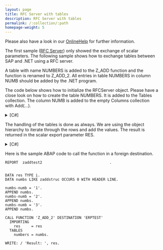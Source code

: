 ```yaml
---
layout: page
title: RFC Server with tables
description: RFC Server with tables
permalink: /:collection/:path
homepage-weight: 5
---
```


Please also have a look in our [OnlineHelp](https://help.theobald-software.com/en/) for further information.

The first sample ([RFC Server]()) only showed the exchange of scalar parameters. The following sample shows how to exchange tables between SAP and .NET using a RFC server.

A table with name NUMBERS is added to the Z_ADD function and the function is renamed to Z_ADD_2. All entries in table NUMBERS in column NUMB should be added by the .NET program.

The code below shows how to initialize the RFCServer object. Please have a close look on how to create the table NUMBERS. It is added to the Tables collection. The column NUMB is added to the empty Columns collection with Add(...).

<details>
<summary>[C#]</summary>
{% highlight csharp %}
static RFCServer s = new RFCServer();
  
static void Main(string[] args)
{
    s.GatewayHost = "hamlet";
    s.GatewayService = "sapgw11";
    s.ProgramID = "ERPTEST";
  
    s.IncomingCall += new RFCServer.OnIncomingCall(s_IncomingCall);
  
    RFCServerFunction f = s.RegisteredFunctions.Add("Z_ADD_2");
    f.Exports.Add("RES", RFCTYPE.INT);
  
    RFCTable numbertable = f.Tables.Add("NUMBERS");
    numbertable.Columns.Add("NUMB", 10, 0, RFCTYPE.NUM); 
  
    s.Start();
  
    Console.WriteLine("Press Enter to quit");
    Console.ReadLine();
}
{% endhighlight %}
</details>

The handling of the tables is done as always. We are using the object hierarchy to iterate through the rows and add the values. The result is returned in the scalar export parameter RES.


<details>
<summary>[C#]</summary>
{% highlight csharp %}
static void s_IncomingCall(RFCServer Sender, RFCServerFunction CalledFunction)
{
    Console.WriteLine("Incoming call!!");
  
    Int32 Res = 0;
  
    foreach (RFCStructure row in CalledFunction.Tables["NUMBERS"].Rows)
        Res += Convert.ToInt32(row["NUMB"]);
  
    CalledFunction.Exports["RES"].ParamValue = Res;
}
{% endhighlight %}
</details>


Here is the sample ABAP code to call the function in a foreign destination.

```
REPORT  zaddtest2                               .


DATA res TYPE i.
DATA numbs LIKE zaddstruc OCCURS 0 WITH HEADER LINE.

numbs-numb = '1'.
APPEND numbs.
numbs-numb = '2'.
APPEND numbs.
numbs-numb = '3'.
APPEND numbs.

CALL FUNCTION 'Z_ADD_2' DESTINATION 'ERPTEST'
  IMPORTING
    res     = res
  TABLES
    numbers = numbs.

WRITE: / 'Result: ', res.
```

